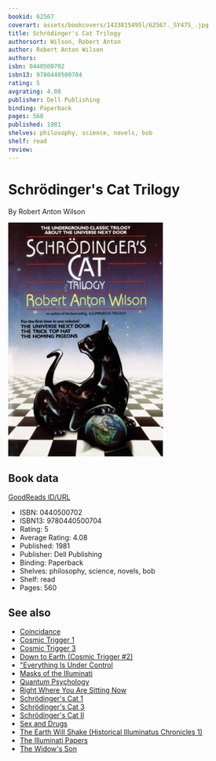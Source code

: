 ```yaml
---
bookid: 62567
coverart: assets/bookcovers/1433815495l/62567._SY475_.jpg
title: Schrödinger's Cat Trilogy
authorsort: Wilson, Robert Anton
author: Robert Anton Wilson
authors: 
isbn: 0440500702
isbn13: 9780440500704
rating: 5
avgrating: 4.08
publisher: Dell Publishing
binding: Paperback
pages: 560
published: 1981
shelves: philosophy, science, novels, bob
shelf: read
review: 
---
```


# Schrödinger's Cat Trilogy

By Robert Anton Wilson

![](../../assets/bookcovers/1433815495l/62567._SY475_.jpg)

## Book data

[GoodReads ID/URL](https://www.goodreads.com/book/show/62567)

- ISBN: 0440500702
- ISBN13: 9780440500704
- Rating: 5
- Average Rating: 4.08
- Published: 1981
- Publisher: Dell Publishing
- Binding: Paperback
- Shelves: philosophy, science, novels, bob
- Shelf: read
- Pages: 560


## See also

- [Coincidance](Coincidance-_A_Head_Test.md)
- [Cosmic Trigger 1](Cosmic_Trigger_1-_Final_Secret_of_the_Illuminati.md)
- [Cosmic Trigger 3](Cosmic_Trigger_3-_My_Life_After_Death.md)
- [Down to Earth (Cosmic Trigger #2)](Down_to_Earth_Cosmic_Trigger_2.md)
- ["Everything Is Under Control](Everything_Is_Under_Control-_Conspiracies__Cults_and_Cover-ups.md)
- [Masks of the Illuminati](Masks_of_the_Illuminati.md)
- [Quantum Psychology](Quantum_Psychology-_How_Brain_Software_Programs_You_and_Your_World.md)
- [Right Where You Are Sitting Now](Right_Where_You_Are_Sitting_Now.md)
- [Schrödinger's Cat 1](Schrödingers_Cat_1-_The_Universe_Next_Door.md)
- [Schrödinger's Cat 3](Schrödingers_Cat_3-_The_Homing_Pigeons.md)
- [Schrödinger's Cat II](Schrödingers_Cat_II-_The_Trick_Top_Hat.md)
- [Sex and Drugs](Sex_and_Drugs-_A_Journey_Beyond_Limits.md)
- [The Earth Will Shake (Historical Illuminatus Chronicles 1)](The_Earth_Will_Shake_Historical_Illuminatus_Chronicles_1.md)
- [The Illuminati Papers](The_Illuminati_Papers.md)
- [The Widow's Son](The_Widows_Son.md)
